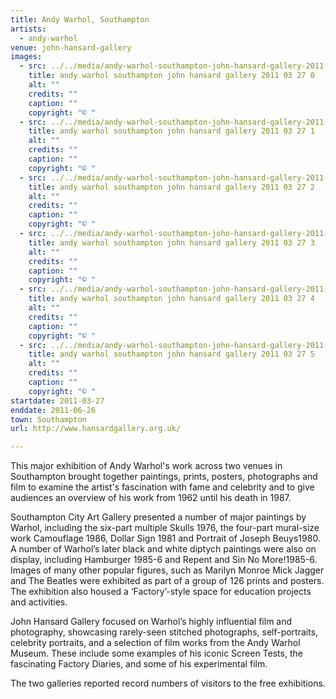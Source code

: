 ```yaml
---
title: Andy Warhol, Southampton
artists:
  - andy-warhol
venue: john-hansard-gallery
images:
  - src: ../../media/andy-warhol-southampton-john-hansard-gallery-2011-03-27-0.webp
    title: andy warhol southampton john hansard gallery 2011 03 27 0
    alt: ""
    credits: ""
    caption: ""
    copyright: "© "
  - src: ../../media/andy-warhol-southampton-john-hansard-gallery-2011-03-27-1.webp
    title: andy warhol southampton john hansard gallery 2011 03 27 1
    alt: ""
    credits: ""
    caption: ""
    copyright: "© "
  - src: ../../media/andy-warhol-southampton-john-hansard-gallery-2011-03-27-2.webp
    title: andy warhol southampton john hansard gallery 2011 03 27 2
    alt: ""
    credits: ""
    caption: ""
    copyright: "© "
  - src: ../../media/andy-warhol-southampton-john-hansard-gallery-2011-03-27-3.webp
    title: andy warhol southampton john hansard gallery 2011 03 27 3
    alt: ""
    credits: ""
    caption: ""
    copyright: "© "
  - src: ../../media/andy-warhol-southampton-john-hansard-gallery-2011-03-27-4.webp
    title: andy warhol southampton john hansard gallery 2011 03 27 4
    alt: ""
    credits: ""
    caption: ""
    copyright: "© "
  - src: ../../media/andy-warhol-southampton-john-hansard-gallery-2011-03-27-5.webp
    title: andy warhol southampton john hansard gallery 2011 03 27 5
    alt: ""
    credits: ""
    caption: ""
    copyright: "© "
startdate: 2011-03-27
enddate: 2011-06-26
town: Southampton
url: http://www.hansardgallery.org.uk/

---
```


This major exhibition of Andy Warhol's work across two venues in Southampton brought together paintings, prints, posters, photographs and film to examine the artist's fascination with fame and celebrity and to give audiences an overview of his work from 1962 until his death in 1987.

Southampton City Art Gallery presented a number of major paintings by Warhol, including the six-part multiple Skulls 1976, the four-part mural-size work Camouflage 1986, Dollar Sign 1981 and Portrait of Joseph Beuys1980. A number of Warhol’s later black and white diptych paintings were also on display, including Hamburger 1985-6 and Repent and Sin No More!1985-6. Images of many other popular figures, such as Marilyn Monroe Mick Jagger and The Beatles were exhibited as part of a group of 126 prints and posters. The exhibition also housed a ‘Factory’-style space for education projects and activities.

John Hansard Gallery focused on Warhol’s highly influential film and photography, showcasing rarely-seen stitched photographs, self-portraits, celebrity portraits, and a selection of film works from the Andy Warhol Museum. These include some examples of his iconic Screen Tests, the fascinating Factory Diaries, and some of his experimental film.

The two galleries reported record numbers of visitors to the free exhibitions.